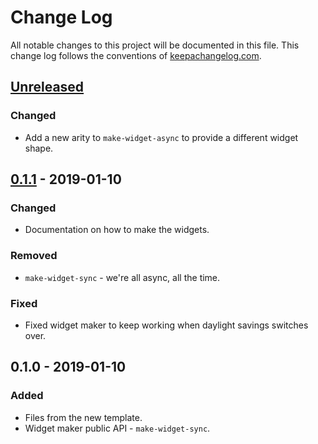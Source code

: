 # Change Log
All notable changes to this project will be documented in this file. This change log follows the conventions of [keepachangelog.com](http://keepachangelog.com/).

## [Unreleased]
### Changed
- Add a new arity to `make-widget-async` to provide a different widget shape.

## [0.1.1] - 2019-01-10
### Changed
- Documentation on how to make the widgets.

### Removed
- `make-widget-sync` - we're all async, all the time.

### Fixed
- Fixed widget maker to keep working when daylight savings switches over.

## 0.1.0 - 2019-01-10
### Added
- Files from the new template.
- Widget maker public API - `make-widget-sync`.

[Unreleased]: https://github.com/your-name/akka-clojure/compare/0.1.1...HEAD
[0.1.1]: https://github.com/your-name/akka-clojure/compare/0.1.0...0.1.1
